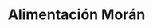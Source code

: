 ---
title: "Alimentación Morán"
url: /almendralejo/alimentacion-moran-calle-divino-morales/
shop: Lebensmittel
---